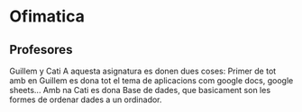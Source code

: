 # Ofimatica
## Profesores
Guillem y Cati
A aquesta asignatura es donen dues coses:
Primer de tot amb en Guillem es dona tot el tema de aplicacions com google docs, google sheets...
Amb na Cati es dona Base de dades, que basicament son les formes de ordenar dades a un ordinador.